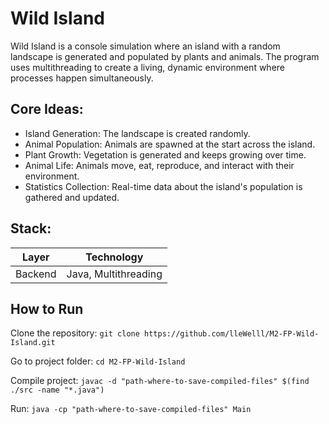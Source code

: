 # Wild Island
Wild Island is a console simulation where an island with a random landscape is generated and populated by plants and animals.
The program uses multithreading to create a living, dynamic environment where processes happen simultaneously.

## Core Ideas:
- Island Generation: The landscape is created randomly.
- Animal Population: Animals are spawned at the start across the island.
- Plant Growth: Vegetation is generated and keeps growing over time.
- Animal Life: Animals move, eat, reproduce, and interact with their environment.
- Statistics Collection: Real-time data about the island's population is gathered and updated.

## Stack:
| Layer | Technology |
|-------|------------|
| Backend | Java, Multithreading |

## How to Run
Clone the repository:
`git clone https://github.com/lleWelll/M2-FP-Wild-Island.git`

Go to project folder:
`cd M2-FP-Wild-Island`

Compile project:
`javac -d "path-where-to-save-compiled-files" $(find ./src -name "*.java")`

Run:
`java -cp "path-where-to-save-compiled-files" Main`
